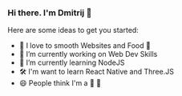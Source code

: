 ### Hi there. I'm Dmitrij 👋

Here are some ideas to get you started:

- :sparkler: I love to smooth Websites and Food :pretzel: 
- 🔭 I’m currently working on Web Dev Skills
- 🌱 I’m currently learning NodeJS
-  :hammer_and_wrench: I'm want to learn React Native and Three.JS
- 😄 People think I'm a :bear: :honey_pot:
